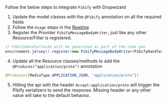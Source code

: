Follow the below steps to integrate `Pibify` with Dropwizard

1. Update the model classes with the `@Pibify` annotation on all the required fields
2. Follow the `Usage` steps in the [Readme](README.md)
3. Register the Provider `PibifyMessageBodyWriter`, just like any other Resource/Filter is registered.

```java
// PibifyHandlerCache will be generated as part of the code gen
environment.jersey().register(new PibifyMessageBodyWriter(PibifyHandlerCache.getInstance()));
```

4. Update all the Resource classes/methods to add the `@Produces("application/proto")` annotation

```java
@Produces({MediaType.APPLICATION_JSON, "application/proto"})
```

5. Hitting the api with the header `Accept:application/proto` will trigger the Pibify serializers to send the response.
   Missing header or any other value will take to the default behavior.